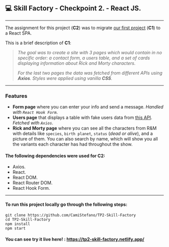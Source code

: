 ## **💻 Skill Factory - Checkpoint 2.** - **React JS.**

---

The assignment for this project (**C2**) was to migrate [our first project](https://github.com/avilalte/TP1-Skill-Factory) (**C1**) to a React SPA.

This is a brief description of **C1**:

> _The goal was to create a site with 3 pages which would contain in no specific order: a contact form, a users table, and a set of cards displaying information about Rick and Morty characters._
>
> _For the last two pages the data was fetched from different APIs using **Axios**. Styles were applied using vanilla **CSS**._

---

### Features

- **Form page** where you can enter your info and send a message. _Handled with `React Hook Form`_.
- **Users page** that displays a table with fake users data from [this API](https://jsonplaceholder.typicode.com/users). _Fetched with `Axios`_.
- **Rick and Morty page** where you can see all the characters from R&M with details like `species`, `birth planet`, `status` (_dead or alive_), and a picture of them. You can also search by name, which will show you all the variants each character has had throughout the show.

#### The following dependencies were used for **C2**:

- Axios.
- React.
- React DOM.
- React Router DOM.
- React Hook Form.

---

#### To run this project locally go through the following steps:

```
git clone https://github.com/CamiStefano/TP2-Skill-Factory
cd TP2-Skill-Factory
npm install
npm start
```

#### You can see try it live here! : https://tp2-skill-factory.netlify.app/